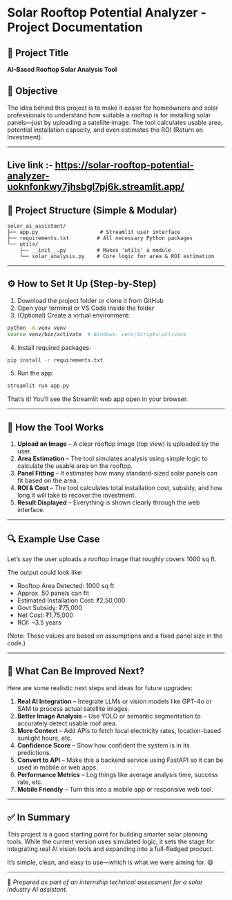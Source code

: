 # Solar Rooftop Potential Analyzer - Project Documentation

## 📌 Project Title

**AI-Based Rooftop Solar Analysis Tool**

## 🎯 Objective

The idea behind this project is to make it easier for homeowners and solar professionals to understand how suitable a rooftop is for installing solar panels—just by uploading a satellite image. The tool calculates usable area, potential installation capacity, and even estimates the ROI (Return on Investment).

---

## Live link :- https://solar-rooftop-potential-analyzer-uoknfonkwy7jhsbgl7pj6k.streamlit.app/





## 🧱 Project Structure (Simple & Modular)

```
solar_ai_assistant/
├── app.py                    # Streamlit user interface
├── requirements.txt         # All necessary Python packages
└── utils/
    ├── __init__.py          # Makes 'utils' a module
    └── solar_analysis.py    # Core logic for area & ROI estimation
```

---

## ⚙️ How to Set It Up (Step-by-Step)

1. Download the project folder or clone it from GitHub
2. Open your terminal or VS Code inside the folder
3. (Optional) Create a virtual environment:

```bash
python -m venv venv
source venv/bin/activate  # Windows: venv\Scripts\activate
```

4. Install required packages:

```bash
pip install -r requirements.txt
```

5. Run the app:

```bash
streamlit run app.py
```

That’s it! You’ll see the Streamlit web app open in your browser.

---

## 🔧 How the Tool Works

1. **Upload an Image** – A clear rooftop image (top view) is uploaded by the user.
2. **Area Estimation** – The tool simulates analysis using simple logic to calculate the usable area on the rooftop.
3. **Panel Fitting** – It estimates how many standard-sized solar panels can fit based on the area.
4. **ROI & Cost** – The tool calculates total installation cost, subsidy, and how long it will take to recover the investment.
5. **Result Displayed** – Everything is shown clearly through the web interface.

---

## 🔍 Example Use Case

Let’s say the user uploads a rooftop image that roughly covers 1000 sq ft.

The output could look like:

* Rooftop Area Detected: 1000 sq ft
* Approx. 50 panels can fit
* Estimated Installation Cost: ₹2,50,000
* Govt Subsidy: ₹75,000
* Net Cost: ₹1,75,000
* ROI: \~3.5 years

(Note: These values are based on assumptions and a fixed panel size in the code.)

---

## 🚀 What Can Be Improved Next?

Here are some realistic next steps and ideas for future upgrades:

1. **Real AI Integration** – Integrate LLMs or vision models like GPT-4o or SAM to process actual satellite images.
2. **Better Image Analysis** – Use YOLO or semantic segmentation to accurately detect usable roof area.
3. **More Context** – Add APIs to fetch local electricity rates, location-based sunlight hours, etc.
4. **Confidence Score** – Show how confident the system is in its predictions.
5. **Convert to API** – Make this a backend service using FastAPI so it can be used in mobile or web apps.
6. **Performance Metrics** – Log things like average analysis time, success rate, etc.
7. **Mobile Friendly** – Turn this into a mobile app or responsive web tool.

---

## ✅ In Summary

This project is a good starting point for building smarter solar planning tools. While the current version uses simulated logic, it sets the stage for integrating real AI vision tools and expanding into a full-fledged product.

It’s simple, clean, and easy to use—which is what we were aiming for. 😄

---

📌 *Prepared as part of an internship technical assessment for a solar industry AI assistant.*

